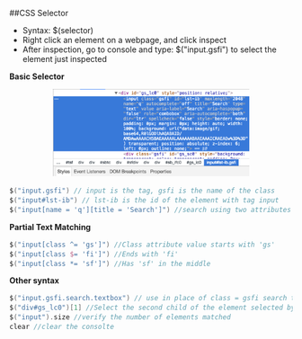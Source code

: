 ##CSS Selector 

* Syntax: $(selector)  
* Right click an element on a webpage, and click inspect  
* After inspection, go to console and type: $("input.gsfi") to select the element just inspected

**Basic Selector** 
<center><img src="https://github.com/Waleed-Chaudhry/UI-Automation/blob/master/css-selector-1.png" width="350"></center>

```groovy
$("input.gsfi") // input is the tag, gsfi is the name of the class  
$("input#lst-ib") // lst-ib is the id of the element with tag input
$("input[name = 'q'][title = 'Search']") //search using two attributes at once
```

**Partial Text Matching**
```groovy
$("input[class ^= 'gs']") //Class attribute value starts with 'gs'
$("input[class $= 'fi']") //Ends with 'fi'
$("input[class *= 'sf']") //Has 'sf' in the middle
```

**Other syntax**
```groovy
$("input.gsfi.search.textbox") // use in place of class = gsfi search textbox
$("div#gs_lc0")[1] //Select the second child of the element selected by ("div#gs_lc0") 
$("input").size //verify the number of elements matched
clear //clear the consolte
```
